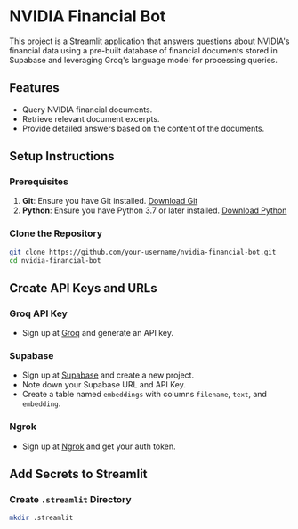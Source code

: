 # NVIDIA Financial Bot

This project is a Streamlit application that answers questions about NVIDIA's financial data using a pre-built database of financial documents stored in Supabase and leveraging Groq's language model for processing queries.

## Features
- Query NVIDIA financial documents.
- Retrieve relevant document excerpts.
- Provide detailed answers based on the content of the documents.

## Setup Instructions

### Prerequisites

1. **Git**: Ensure you have Git installed. [Download Git](https://git-scm.com/downloads)
2. **Python**: Ensure you have Python 3.7 or later installed. [Download Python](https://www.python.org/downloads/)

### Clone the Repository

```bash
git clone https://github.com/your-username/nvidia-financial-bot.git
cd nvidia-financial-bot
```

## Create API Keys and URLs

### Groq API Key
- Sign up at [Groq](https://groq.com/) and generate an API key.

### Supabase
- Sign up at [Supabase](https://supabase.com/) and create a new project.
- Note down your Supabase URL and API Key.
- Create a table named `embeddings` with columns `filename`, `text`, and `embedding`.

### Ngrok
- Sign up at [Ngrok](https://ngrok.com/) and get your auth token.

## Add Secrets to Streamlit

### Create `.streamlit` Directory
```bash
mkdir .streamlit
```

